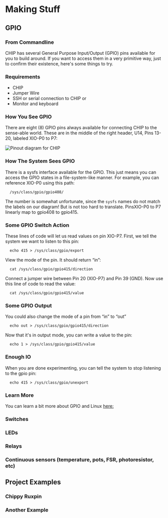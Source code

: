 # Making Stuff
## GPIO
### From Commandline
CHIP has several General Purpose Input/Output (GPIO) pins available for you to build around. If you want to access them in a very primitive way, just to confirm their existence, here's some things to try.

### Requirements
  * CHIP
  * Jumper Wire
  * SSH or serial connection to CHIP or
  * Monitor and keyboard

### How You See GPIO
There are eight (8) GPIO pins always available for connecting CHIP to the sense-able world. These are in the middle of the right header, U14, Pins 13-20, labeled XIO-P0 to P7: 

![Pinout diagram for CHIP](images/chip_alpha_v02_pinouts.jpg)

### How The System Sees GPIO
There is a sysfs interface available for the GPIO. This just means you can access the GPIO states in a file-system-like manner. For example, you can reference XIO-P0 using this path:

```shell
  /sys/class/gpio/gpio408/
```

The number is somewhat unfortunate, since the `sysfs` names do not match the labels on our diagram! But is not too hard to translate. PinsXIO-P0 to P7 linearly map to gpio408 to gpio415.

### Some GPIO Switch Action
These lines of code will let us read values on pin XIO-P7. First, we tell the system we want to listen to this pin:

```shell
  echo 415 > /sys/class/gpio/export
```

View the mode of the pin. It should return “in”:

```shell
  cat /sys/class/gpio/gpio415/direction
```

Connect a jumper wire between Pin 20 (XIO-P7) and Pin 39 (GND). Now use this line of code to read the value:

```shell
  cat /sys/class/gpio/gpio415/value
```

### Some GPIO Output
You could also change the mode of a pin from “in” to “out”

```shell
  echo out > /sys/class/gpio/gpio415/direction
```

Now that it's in output mode, you can write a value to the pin:
```shell
  echo 1 > /sys/class/gpio/gpio415/value
```

### Enough IO
When you are done experimenting, you can tell the system to stop listening to the gpio pin:
```shell
  echo 415 > /sys/class/gpio/unexport
```

### Learn More
You can learn a bit more about GPIO and Linux [here:](https://www.kernel.org/doc/Documentation/gpio/sysfs.txt)

### Switches
### LEDs
### Relays
### Continuous sensors (temperature, pots, FSR, photoresistor, etc)

## Project Examples
### Chippy Ruxpin
### Another Example